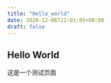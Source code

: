 ```yaml
---
title: "Hello_world"
date: 2020-12-06T22:01:05+08:00
draft: false
---
```


## Hello World

这是一个测试页面
